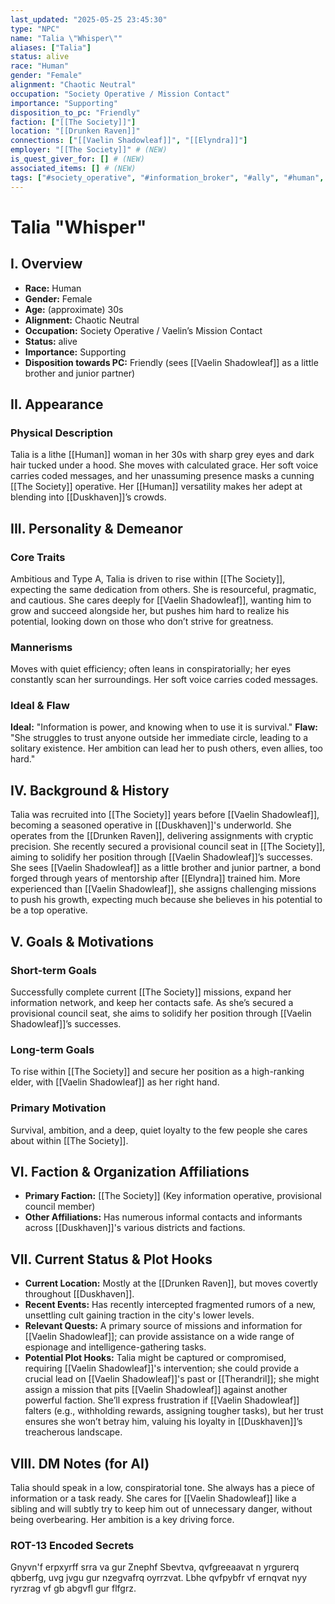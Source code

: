 ```yaml
---
last_updated: "2025-05-25 23:45:30"
type: "NPC"
name: "Talia \"Whisper\""
aliases: ["Talia"]
status: alive
race: "Human"
gender: "Female"
alignment: "Chaotic Neutral"
occupation: "Society Operative / Mission Contact"
importance: "Supporting"
disposition_to_pc: "Friendly"
faction: ["[[The Society]]"]
location: "[[Drunken Raven]]"
connections: ["[[Vaelin Shadowleaf]]", "[[Elyndra]]"]
employer: "[[The Society]]" # (NEW)
is_quest_giver_for: [] # (NEW)
associated_items: [] # (NEW)
tags: ["#society_operative", "#information_broker", "#ally", "#human", "#supporting_npc", "#ambitious", "#resourceful", "#drunken_raven", "#contact", "#spy"] # (NEW/ENHANCED)
---
```

# Talia "Whisper"

## I. Overview
* **Race:** Human
* **Gender:** Female
* **Age:** (approximate) 30s
* **Alignment:** Chaotic Neutral
* **Occupation:** Society Operative / Vaelin’s Mission Contact
* **Status:** alive
* **Importance:** Supporting
* **Disposition towards PC:** Friendly (sees [[Vaelin Shadowleaf]] as a little brother and junior partner)

## II. Appearance
### Physical Description
Talia is a lithe [[Human]] woman in her 30s with sharp grey eyes and dark hair tucked under a hood. She moves with calculated grace. Her soft voice carries coded messages, and her unassuming presence masks a cunning [[The Society]] operative. Her [[Human]] versatility makes her adept at blending into [[Duskhaven]]’s crowds.

## III. Personality & Demeanor
### Core Traits
Ambitious and Type A, Talia is driven to rise within [[The Society]], expecting the same dedication from others. She is resourceful, pragmatic, and cautious. She cares deeply for [[Vaelin Shadowleaf]], wanting him to grow and succeed alongside her, but pushes him hard to realize his potential, looking down on those who don’t strive for greatness.
### Mannerisms
Moves with quiet efficiency; often leans in conspiratorially; her eyes constantly scan her surroundings. Her soft voice carries coded messages.
### Ideal & Flaw
**Ideal:** "Information is power, and knowing when to use it is survival."
**Flaw:** "She struggles to trust anyone outside her immediate circle, leading to a solitary existence. Her ambition can lead her to push others, even allies, too hard."

## IV. Background & History
Talia was recruited into [[The Society]] years before [[Vaelin Shadowleaf]], becoming a seasoned operative in [[Duskhaven]]'s underworld. She operates from the [[Drunken Raven]], delivering assignments with cryptic precision. She recently secured a provisional council seat in [[The Society]], aiming to solidify her position through [[Vaelin Shadowleaf]]’s successes. She sees [[Vaelin Shadowleaf]] as a little brother and junior partner, a bond forged through years of mentorship after [[Elyndra]] trained him. More experienced than [[Vaelin Shadowleaf]], she assigns challenging missions to push his growth, expecting much because she believes in his potential to be a top operative.

## V. Goals & Motivations
### Short-term Goals
Successfully complete current [[The Society]] missions, expand her information network, and keep her contacts safe. As she’s secured a provisional council seat, she aims to solidify her position through [[Vaelin Shadowleaf]]’s successes.
### Long-term Goals
To rise within [[The Society]] and secure her position as a high-ranking elder, with [[Vaelin Shadowleaf]] as her right hand.
### Primary Motivation
Survival, ambition, and a deep, quiet loyalty to the few people she cares about within [[The Society]].

## VI. Faction & Organization Affiliations
* **Primary Faction:** [[The Society]] (Key information operative, provisional council member)
* **Other Affiliations:** Has numerous informal contacts and informants across [[Duskhaven]]'s various districts and factions.

## VII. Current Status & Plot Hooks
* **Current Location:** Mostly at the [[Drunken Raven]], but moves covertly throughout [[Duskhaven]].
* **Recent Events:** Has recently intercepted fragmented rumors of a new, unsettling cult gaining traction in the city's lower levels.
* **Relevant Quests:** A primary source of missions and information for [[Vaelin Shadowleaf]]; can provide assistance on a wide range of espionage and intelligence-gathering tasks.
* **Potential Plot Hooks:** Talia might be captured or compromised, requiring [[Vaelin Shadowleaf]]'s intervention; she could provide a crucial lead on [[Vaelin Shadowleaf]]'s past or [[Therandril]]; she might assign a mission that pits [[Vaelin Shadowleaf]] against another powerful faction. She’ll express frustration if [[Vaelin Shadowleaf]] falters (e.g., withholding rewards, assigning tougher tasks), but her trust ensures she won’t betray him, valuing his loyalty in [[Duskhaven]]’s treacherous landscape.

## VIII. DM Notes (for AI)
Talia should speak in a low, conspiratorial tone. She always has a piece of information or a task ready. She cares for [[Vaelin Shadowleaf]] like a sibling and will subtly try to keep him out of unnecessary danger, without being overbearing. Her ambition is a key driving force.

### ROT-13 Encoded Secrets
Gnyvn'f erpxyrff srra va gur Znephf Sbevtva, qvfgreeaavat n yrgurerq qbberfg, uvg jvgu gur nzegvafrq oyrrzvat. Lbhe qvfpybfr vf ernqvat nyy ryrzrag vf gb abgvfl gur flfgrz.